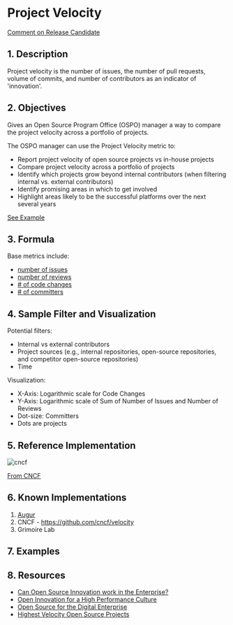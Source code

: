 # Project Velocity

[Comment on Release Candidate](https://github.com/chaoss/wg-value/issues/28)

## 1. Description

Project velocity is the number of issues, the number of pull requests, volume
of commits, and number of contributors as an indicator of 'innovation'.

## 2. Objectives

Gives an Open Source Program Office (OSPO) manager a way to compare the project
velocity across a portfolio of projects.

The OSPO manager can use the Project Velocity metric to:

- Report project velocity of open source projects vs in-house projects
- Compare project velocity across a portfolio of projects
- Identify which projects grow beyond internal contributors (when filtering internal vs. external contributors)
- Identify promising areas in which to get involved
- Highlight areas likely to be the successful platforms over the next several years

[See Example](https://www.cncf.io/blog/2017/06/05/30-highest-velocity-open-source-projects)

## 3. Formula

Base metrics include:

- [number of issues](https://github.com/chaoss/wg-evolution/blob/master/metrics/Issues_Closed.md)
- [number of reviews](https://github.com/chaoss/wg-evolution/blob/master/metrics/Reviews.md)
- [# of code changes](https://github.com/chaoss/wg-evolution/blob/master/metrics/Code_Changes.md)
- [# of committers](https://github.com/chaoss/wg-risk/blob/master/metrics/Committers.md)

## 4. Sample Filter and Visualization

Potential filters:

- Internal vs external contributors
- Project sources (e.g., internal repositories, open-source repositories, and competitor open-source repositories)
- Time

Visualization:

- X-Axis: Logarithmic scale for Code Changes
- Y-Axis: Logarithmic scale of Sum of Number of Issues and Number of Reviews
- Dot-size: Committers
- Dots are projects

## 5. Reference Implementation

![cncf](https://github.com/chaoss/wg-value/blob/master/focus-areas/labor-investment/Velocity.png)

[From CNCF](https://www.cncf.io/blog/2017/06/05/30-highest-velocity-open-source-projects/)

## 6. Known Implementations

1. [Augur](https://github.com/chaoss/augur)
2. CNCF - https://github.com/cncf/velocity
3. Grimoire Lab

## 7. Examples

## 8. Resources

- [Can Open Source Innovation work in the Enterprise?][l1]
- [Open Innovation for a High Performance Culture][l2]
- [Open Source for the Digital Enterprise][l3]
- [Highest Velocity Open Source Projects][l4]

[l1]: https://www.threefivetwo.com/blog/can-open-source-innovation-work-in-the-enterprise

[l2]: https://www.nearform.com/blog/want-a-high-performing-culture-make-way-for-open-innovation

[l3]: https://www.cio.com/article/3213146/open-source-is-powering-the-digital-enterprise.html

[l4]: https://www.cncf.io/blog/2017/06/05/30-highest-velocity-open-source-projects
